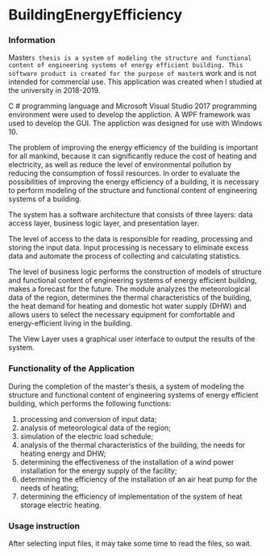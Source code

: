 # BuildingEnergyEfficiency
### Information
Master`s thesis is a system of modeling the structure and functional content of engineering systems of energy efficient building.
This software product is created for the purpose of master`s work and is not intended for commercial use. 
This application was created when I studied at the university in 2018-2019.

C # programming language and Microsoft Visual Studio 2017 programming environment were used to develop the appliction. 
A WPF framework was used to develop the GUI. The appliction was designed for use with Windows 10.

The problem of improving the energy efficiency of the building is important for all mankind, 
because it can significantly reduce the cost of heating and electricity, as well as reduce the level of environmental 
pollution by reducing the consumption of fossil resources. In order to evaluate the possibilities of improving the 
energy efficiency of a building, it is necessary to perform modeling of the structure and functional content of 
engineering systems of a building.

The system has a software architecture that consists of three layers: data access layer, business logic layer, 
and presentation layer. 

The level of access to the data is responsible for reading, processing and storing the input data. 
Input processing is necessary to eliminate excess data and automate the process of collecting and calculating statistics. 

The level of business logic performs the construction of models of structure and functional content of engineering systems 
of energy efficient building, makes a forecast for the future. The module analyzes the meteorological data of the region, 
determines the thermal characteristics of the building, the heat demand for heating and domestic hot water supply (DHW) and 
allows users to select the necessary equipment for comfortable and energy-efficient living in the building. 

The View Layer uses a graphical user interface to output the results of the system.

### Functionality of the Application

During the completion of the master's thesis, a system of modeling the structure and functional content 
of engineering systems of energy efficient building, which performs the following functions:
1) processing and conversion of input data; 
2) analysis of meteorological data of the region; 
3) simulation of the electric load schedule; 
4) analysis of the thermal characteristics of the building, the needs for heating energy and DHW; 
5) determining the effectiveness of the installation of a wind power installation for the energy supply of the facility; 
6) determining the efficiency of the installation of an air heat pump for the needs of heating; 
7) determining the efficiency of implementation of the system of heat storage electric heating.

### Usage instruction

After selecting input files, it may take some time to read the files, so wait.
